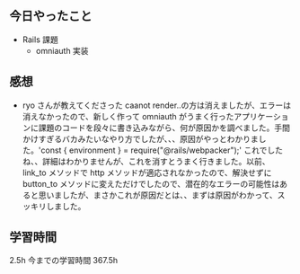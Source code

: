 ## 今日やったこと

- Rails 課題
  - omniauth 実装

## 感想

- ryo さんが教えてくださった caanot render..の方は消えましたが、エラーは消えなかったので、新しく作って omniauth がうまく行ったアプリケーションに課題のコードを段々に書き込みながら、何が原因かを調べました。手間かけすぎるバカみたいなやり方でしたが、、、原因がやっとわかりました。'const { environment } = require("@rails/webpacker");' これでしたね、、詳細はわかりませんが、これを消すとうまく行きました。以前、link_to メソッドで http メソッドが適応されなかったので、解決せずに button_to メソッドに変えただけでしたので、潜在的なエラーの可能性はあると思いましたが、まさかこれが原因だとは、、まずは原因がわかって、スッキリしました。

## 学習時間

2.5h
今までの学習時間 367.5h
